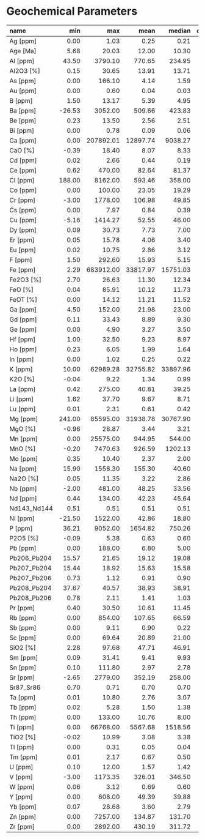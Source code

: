 # Geochemical Parameters

| name | min | max | mean | median | count_analyses |
|:------------|-------:|----------:|---------:|---------:|-----------------:|
| Ag [ppm] | 0.00 | 1.03 | 0.25 | 0.21 | 218 |
| Age [Ma] | 5.68 | 20.03 | 12.00 | 10.30 | 3 |
| Al [ppm] | 43.50 | 3790.10 | 770.65 | 234.95 | 26 |
| Al2O3 [%] | 0.15 | 30.65 | 13.91 | 13.71 | 5478 |
| As [ppm] | 0.00 | 166.10 | 4.14 | 1.59 | 530 |
| Au [ppm] | 0.00 | 0.60 | 0.04 | 0.03 | 168 |
| B [ppm] | 1.50 | 13.17 | 5.39 | 4.95 | 168 |
| Ba [ppm] | -26.53 | 3052.00 | 509.66 | 423.83 | 2581 |
| Be [ppm] | 0.23 | 13.50 | 2.56 | 2.51 | 383 |
| Bi [ppm] | 0.00 | 0.78 | 0.09 | 0.06 | 185 |
| Ca [ppm] | 0.00 | 207892.01 | 12897.74 | 9038.27 | 3990 |
| CaO [%] | -0.39 | 18.40 | 8.07 | 8.33 | 6334 |
| Cd [ppm] | 0.02 | 2.66 | 0.44 | 0.19 | 197 |
| Ce [ppm] | 0.62 | 470.00 | 82.64 | 81.37 | 1231 |
| Cl [ppm] | 188.00 | 8162.00 | 593.46 | 358.00 | 74 |
| Co [ppm] | 0.00 | 100.00 | 23.05 | 19.29 | 674 |
| Cr [ppm] | -3.00 | 1778.00 | 106.98 | 49.85 | 1987 |
| Cs [ppm] | 0.00 | 7.97 | 0.84 | 0.39 | 593 |
| Cu [ppm] | -5.16 | 1414.27 | 52.55 | 46.00 | 7015 |
| Dy [ppm] | 0.09 | 30.73 | 7.73 | 7.00 | 708 |
| Er [ppm] | 0.05 | 15.78 | 4.06 | 3.40 | 708 |
| Eu [ppm] | 0.02 | 10.75 | 2.86 | 3.12 | 714 |
| F [ppm] | 1.50 | 292.60 | 15.93 | 5.15 | 42 |
| Fe [ppm] | 2.29 | 683912.00 | 33817.97 | 15751.03 | 6179 |
| Fe2O3 [%] | 2.70 | 26.63 | 11.30 | 12.34 | 1234 |
| FeO [%] | 0.04 | 85.91 | 10.12 | 11.73 | 839 |
| FeOT [%] | 0.00 | 14.12 | 11.21 | 11.52 | 600 |
| Ga [ppm] | 4.50 | 152.00 | 21.98 | 23.00 | 658 |
| Gd [ppm] | 0.11 | 33.43 | 8.89 | 9.30 | 705 |
| Ge [ppm] | 0.00 | 4.90 | 3.27 | 3.50 | 53 |
| Hf [ppm] | 1.00 | 32.50 | 9.23 | 8.97 | 425 |
| Ho [ppm] | 0.23 | 6.05 | 1.99 | 1.64 | 412 |
| In [ppm] | 0.00 | 1.02 | 0.25 | 0.22 | 217 |
| K [ppm] | 10.00 | 62989.28 | 32755.82 | 33897.96 | 3458 |
| K2O [%] | -0.04 | 9.22 | 1.34 | 0.99 | 6331 |
| La [ppm] | 0.42 | 275.00 | 40.81 | 39.25 | 1371 |
| Li [ppm] | 1.62 | 37.70 | 9.67 | 8.71 | 315 |
| Lu [ppm] | 0.01 | 2.31 | 0.61 | 0.42 | 586 |
| Mg [ppm] | 241.00 | 85595.00 | 31938.78 | 30767.90 | 152 |
| MgO [%] | -0.96 | 28.87 | 3.44 | 3.21 | 5477 |
| Mn [ppm] | 0.00 | 25575.00 | 944.95 | 544.00 | 7101 |
| MnO [%] | -0.20 | 7470.63 | 926.59 | 1202.13 | 4759 |
| Mo [ppm] | 0.35 | 10.40 | 2.37 | 2.00 | 1052 |
| Na [ppm] | 15.90 | 1558.30 | 155.30 | 40.60 | 81 |
| Na2O [%] | 0.05 | 11.35 | 3.22 | 2.86 | 4450 |
| Nb [ppm] | -2.00 | 481.00 | 48.25 | 33.56 | 14444 |
| Nd [ppm] | 0.44 | 134.00 | 42.23 | 45.64 | 789 |
| Nd143_Nd144 | 0.51 | 0.51 | 0.51 | 0.51 | 143 |
| Ni [ppm] | -21.50 | 1522.00 | 42.86 | 18.80 | 5977 |
| P [ppm] | 36.21 | 9052.00 | 1654.82 | 750.26 | 274 |
| P2O5 [%] | -0.09 | 5.38 | 0.63 | 0.60 | 1421 |
| Pb [ppm] | 0.00 | 188.00 | 6.80 | 5.00 | 3230 |
| Pb206_Pb204 | 15.57 | 21.65 | 19.12 | 19.08 | 145 |
| Pb207_Pb204 | 15.44 | 18.92 | 15.63 | 15.58 | 145 |
| Pb207_Pb206 | 0.73 | 1.12 | 0.91 | 0.90 | 234 |
| Pb208_Pb204 | 37.67 | 40.57 | 38.93 | 38.91 | 145 |
| Pb208_Pb206 | 0.78 | 2.11 | 1.41 | 1.03 | 234 |
| Pr [ppm] | 0.40 | 30.50 | 10.61 | 11.45 | 508 |
| Rb [ppm] | 0.00 | 854.00 | 107.65 | 66.59 | 14415 |
| Sb [ppm] | 0.00 | 9.11 | 0.90 | 0.22 | 374 |
| Sc [ppm] | 0.00 | 69.64 | 20.89 | 21.00 | 983 |
| SiO2 [%] | 2.28 | 97.68 | 47.71 | 46.91 | 6171 |
| Sm [ppm] | 0.09 | 31.41 | 9.41 | 9.93 | 713 |
| Sn [ppm] | 0.10 | 111.80 | 2.97 | 2.78 | 481 |
| Sr [ppm] | -2.65 | 2779.00 | 352.19 | 258.00 | 14637 |
| Sr87_Sr86 | 0.70 | 0.71 | 0.70 | 0.70 | 156 |
| Ta [ppm] | 0.01 | 10.80 | 2.76 | 3.07 | 555 |
| Tb [ppm] | 0.02 | 5.28 | 1.50 | 1.38 | 530 |
| Th [ppm] | 0.00 | 133.00 | 10.76 | 8.00 | 2543 |
| Ti [ppm] | 0.00 | 66768.00 | 5567.68 | 1518.56 | 4582 |
| TiO2 [%] | -0.02 | 10.99 | 3.08 | 3.38 | 6320 |
| Tl [ppm] | 0.00 | 0.31 | 0.05 | 0.04 | 166 |
| Tm [ppm] | 0.01 | 2.17 | 0.67 | 0.50 | 524 |
| U [ppm] | 0.10 | 12.00 | 1.57 | 1.42 | 583 |
| V [ppm] | -3.00 | 1173.35 | 326.01 | 346.50 | 5923 |
| W [ppm] | 0.06 | 3.12 | 0.69 | 0.60 | 489 |
| Y [ppm] | 0.00 | 608.00 | 49.39 | 39.88 | 12753 |
| Yb [ppm] | 0.07 | 28.68 | 3.60 | 2.79 | 715 |
| Zn [ppm] | 0.00 | 7257.00 | 134.87 | 131.70 | 11845 |
| Zr [ppm] | 0.00 | 2892.00 | 430.19 | 311.72 | 14684 |